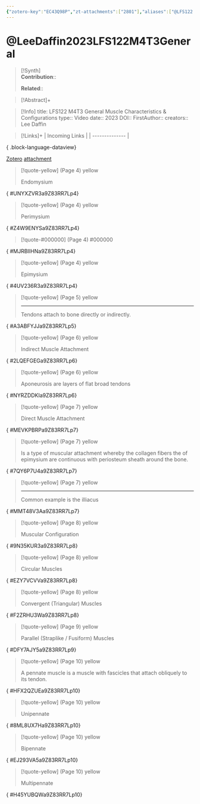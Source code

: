 ```yaml
---
{"zotero-key":"EC43Q98P","zt-attachments":["2801"],"aliases":["@LFS122 M4T3 General Muscle Characteristics & Configurations"],"keywords":null,"FirstAuthor":"[[ Lee Daffin]]","tags":["source/video","Uni/LFS122"],"dg-publish":true,"permalink":"/sources/video/lee-daffin2023-lfs-122-m4-t3-general/","dgPassFrontmatter":true}
---
```


# @LeeDaffin2023LFS122M4T3General

>[!Synth]  
>**Contribution**::  
>  
>**Related**:: 
>  

> [!Abstract]+
> 

> [!Info]
> title: LFS122 M4T3 General Muscle Characteristics & Configurations
> type:: Video 
> date:: 2023
> DOI:: 
> FirstAuthor:: 
> creators:: Lee Daffin

> [!Links]+
>  | Incoming Links |
> | -------------- |
> 
{ .block-language-dataview}


[Zotero](zotero://select/library/items/EC43Q98P) [attachment](<file:///Users/nathanmaxwell/Zotero/storage/9Z83RR7L/Lee%20Daffin%20-%202023%20-%20LFS122%20M4T3%20General%20Muscle%20Characteristics%20&%20Configurations.pdf>)

> [!quote-yellow] (Page 4) yellow
> 
> Endomysium
>
{ #UNYXZVR3a9Z83RR7Lp4}


> [!quote-yellow] (Page 4) yellow
> 
> Perimysium
>
{ #Z4W9ENYSa9Z83RR7Lp4}


> [!quote-#000000] (Page 4) #000000
>
{ #MJRBIIHNa9Z83RR7Lp4}


> [!quote-yellow] (Page 4) yellow
> 
> Epimysium
>
{ #4UV236R3a9Z83RR7Lp4}


> [!quote-yellow] (Page 5) yellow
> 
> 
> 
> ---
> Tendons attach to bone directly or indirectly.
>
{ #A3ABFYJJa9Z83RR7Lp5}


> [!quote-yellow] (Page 6) yellow
> 
> Indirect Muscle Attachment
>
{ #2LQEFGEGa9Z83RR7Lp6}


> [!quote-yellow] (Page 6) yellow
> 
> Aponeurosis are layers of flat broad tendons
>
{ #NYRZDDKIa9Z83RR7Lp6}


> [!quote-yellow] (Page 7) yellow
> 
> Direct Muscle Attachment
>
{ #MEVKPBRPa9Z83RR7Lp7}


> [!quote-yellow] (Page 7) yellow
> 
> Is a type of muscular attachment whereby the collagen fibers the of epimysium are continuous with periosteum sheath around the bone.
>
{ #7QY6P7U4a9Z83RR7Lp7}


> [!quote-yellow] (Page 7) yellow
> 
> 
> 
> ---
> Common example is the illiacus
>
{ #MMT48V3Aa9Z83RR7Lp7}


> [!quote-yellow] (Page 8) yellow
> 
> Muscular Configuration
>
{ #9N35KUR3a9Z83RR7Lp8}


> [!quote-yellow] (Page 8) yellow
> 
> Circular Muscles
>
{ #EZY7VCVVa9Z83RR7Lp8}


> [!quote-yellow] (Page 8) yellow
> 
> Convergent (Triangular) Muscles
>
{ #F2ZRHU3Wa9Z83RR7Lp8}


> [!quote-yellow] (Page 9) yellow
> 
> Parallel (Straplike / Fusiform) Muscles
>
{ #DFY7AJY5a9Z83RR7Lp9}


> [!quote-yellow] (Page 10) yellow
> 
> A pennate muscle is a muscle with fascicles that attach obliquely to its tendon.
>
{ #HFX2QZUEa9Z83RR7Lp10}


> [!quote-yellow] (Page 10) yellow
> 
> Unipennate
>
{ #8ML8UX7Ha9Z83RR7Lp10}


> [!quote-yellow] (Page 10) yellow
> 
> Bipennate
>
{ #EJ293VA5a9Z83RR7Lp10}


> [!quote-yellow] (Page 10) yellow
> 
> Multipennate
>
{ #H45YUBQWa9Z83RR7Lp10}

